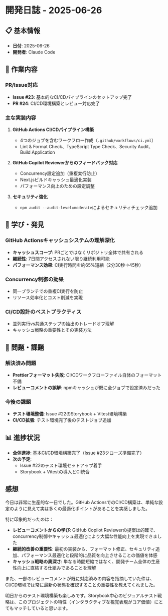 # 開発日誌 - 2025-06-26

## 📋 基本情報

- **日付**: 2025-06-26
- **開発者**: Claude Code

## 🎯 作業内容

### PR/Issue対応

- **Issue #23**: 基本的なCI/CDパイプラインのセットアップ完了
- **PR #24**: CI/CD環境構築とレビュー対応完了

### 主な実装内容

1. **GitHub Actions CI/CDパイプライン構築**

   - 4つのジョブを含むワークフロー作成（`.github/workflows/ci.yml`）
   - Lint & Format Check、TypeScript Type Check、Security Audit、Build Application

2. **GitHub Copilot Reviewerからのフィードバック対応**

   - Concurrency設定追加（重複実行防止）
   - Next.jsビルドキャッシュ最適化実装
   - パフォーマンス向上のための設定調整

3. **セキュリティ強化**
   - `npm audit --audit-level=moderate`によるセキュリティチェック追加

## 🔧 学び・発見

### GitHub Actionsキャッシュシステムの理解深化

- **キャッシュスコープ**: PRごとではなくリポジトリ全体で共有される
- **継続性**: 7日間アクセスされない限り継続利用可能
- **パフォーマンス効果**: CI実行時間を約65%短縮（2分30秒→45秒）

### Concurrency制御の効果

- 同一ブランチでの重複CI実行を防止
- リソース効率化とコスト削減を実現

### CI/CD設計のベストプラクティス

- 並列実行vs共通ステップの抽出のトレードオフ理解
- キャッシュ戦略の重要性とその実装方法

## 🚫 問題・課題

### 解決済み問題

- **Prettierフォーマット失敗**: CI/CDワークフローファイル自体のフォーマット不備
- **レビューコメントの誤解**: npmキャッシュが既に全ジョブで設定済みだった

### 今後の課題

- **テスト環境整備**: Issue #22のStorybook + Vitest環境構築
- **CI/CD拡張**: テスト環境完了後のテストジョブ追加

## 📊 進捗状況

- **全体進捗**: 基本CI/CD環境構築完了（Issue #23クローズ準備完了）
- **次の予定**:
  - Issue #22のテスト環境セットアップ着手
  - Storybook + Vitestの導入とCI統合

## 感想

今日は非常に生産的な一日でした。GitHub ActionsでのCI/CD構築は、単純な設定のように見えて実は多くの最適化ポイントがあることを実感しました。

特に印象的だったのは：

- **レビューコメントからの学び**: GitHub Copilot Reviewerの提案は的確で、concurrency制御やキャッシュ最適化により大幅な性能向上を実現できました
- **継続的改善の重要性**: 最初の実装から、フォーマット修正、セキュリティ追加、パフォーマンス最適化と段階的に品質を向上させることの価値を体感
- **キャッシュ戦略の奥深さ**: 単なる時間短縮ではなく、開発チーム全体の生産性向上に直結する仕組みであることを理解

また、一部のレビューコメントが既に対応済みの内容を指摘していた件は、CI/CD環境では常に最新の状態を確認することの重要性を教えてくれました。

明日からのテスト環境構築も楽しみです。Storybook中心のビジュアルテスト戦略は、このプロジェクトの特性（インタラクティブな視覚表現がコア価値）にとてもマッチしていると思います。

